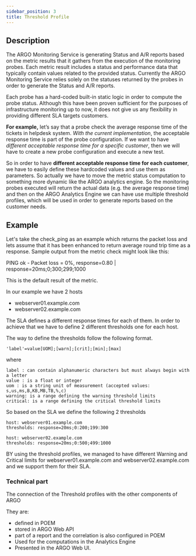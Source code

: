 ```yaml
---
sidebar_position: 3
title: Threshold Profile  
---
```


## Description 

The ARGO Monitoring Service is generating Status and A/R reports based on the metric results that it gathers from the execution of the monitoring probes. Each metric result includes a status and performance data that typically contain values related to the provided status. Currently the ARGO Monitoring Service relies solely on the statuses returned by the probes in order to generate the Status and A/R reports. 

Each probe has a hard-coded built-in static logic in order to compute the probe status. Although this have been proven sufficient for the purposes of infrastructure monitoring up to now, it does not give us any flexibility in providing different 	SLA targets customers. 

**For example,** let’s say that a probe check the average response time of the tickets in helpdesk system. 
_With the current implementation_, the acceptable response time is part of the probe configuration. 
If we want to have _different acceptable response time for a specific customer_, then we will have to create a new probe configuration and execute a new test. 

So in order to have **different acceptable response time for each customer**, we have to easily define these hardcoded values and use them as parameters. So actually we have to  move the metric status computation to something more dynamic like the ARGO analytics engine. So the monitoring probes executed will return the actual data (e.g. the average response time) and then on the ARGO Analytics Engine we can have use multiple threshold profiles, which will be used in order to generate reports based on the customer needs.
 

## Example 

Let's take the check_ping as an example which returns the packet loss and lets assume that it has been enhanced to return average round trip time as a response. Sample output from the metric check might look like this:

PING ok - Packet loss = 0%,  response=0.80 | response=20ms;0;300;299;1000

This is the default result of the metric. 

In our example we have 2 hosts

 - webserver01.example.com
 - webserver02.example.com

The SLA defines a different response times for each of them. In order to achieve that we have to define 2 different thresholds one for each host.

The way to define the thresholds follow the following format. 
```
'label'=value[UOM];[warn];[crit];[min];[max]
```

where

```
label : can contain alphanumeric characters but must always begin with a letter
value : is a float or integer
uom : is a string unit of measurement (accepted values: s,us,ms,B,KB,MB,TB,%,c)
warning: is a range defining the warning threshold limits
critical: is a range defining the critical threshold limits
```

So based on the SLA we define the following 2 thresholds 

```
host: webserver01.example.com
thresholds: response=20ms;0:200;199:300

host: webserver02.example.com
thresholds: response=20ms;0:500;499:1000
```

BY using the threshold profiles, we managed to have different  Warning and Critical limits for webserver01.example.com and webserver02.example.com and we support them for their SLA. 

### Technical part


The connection of the Threshold profiles with the other components of ARGO 

They are:
 - defined in POEM 
 - stored in ARGO Web API 
 - part of a report and the correlation is also configured in POEM  
 - Used for the computations in the Analytics Engine 
 - Presented in the ARGO Web UI.

